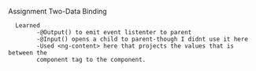 Assignment Two-Data Binding

      Learned
            -@Output() to emit event listenter to parent
            -@Input() opens a child to parent-though I didnt use it here
            -Used <ng-content> here that projects the values that is between the
            component tag to the component.
